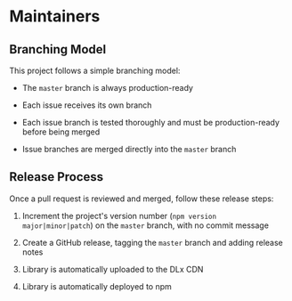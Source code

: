 # Maintainers

## Branching Model

This project follows a simple branching model:

* The `master` branch is always production-ready

* Each issue receives its own branch

* Each issue branch is tested thoroughly and must be production-ready before being merged

* Issue branches are merged directly into the `master` branch

## Release Process

Once a pull request is reviewed and merged, follow these release steps:

1. Increment the project's version number (`npm version major|minor|patch`) on the `master` branch, with no commit message

1. Create a GitHub release, tagging the `master` branch and adding release notes

1. Library is automatically uploaded to the DLx CDN

1. Library is automatically deployed to npm
